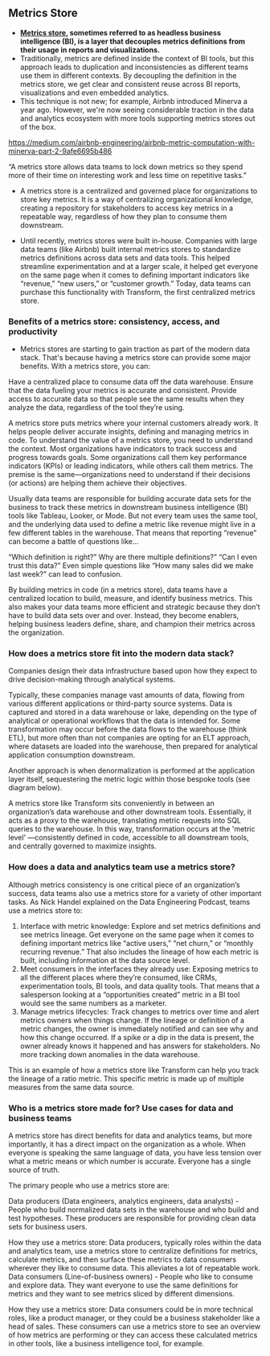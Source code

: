 ## Metrics Store

* **[Metrics store](https://blog.transform.co/data-talks/what-is-a-metrics-store-why-your-data-team-should-define-business-metrics-in-code/), sometimes referred to as headless business intelligence (BI), is a layer that decouples metrics definitions from their usage in reports and visualizations.** 
* Traditionally, metrics are defined inside the context of BI tools, but this approach leads to duplication and inconsistencies as different teams use them in different contexts. By decoupling the definition in the metrics store, we get clear and consistent reuse across BI reports, visualizations and even embedded analytics. 
* This technique is not new; for example, Airbnb introduced Minerva a year ago. However, we're now seeing considerable traction in the data and analytics ecosystem with more tools supporting metrics stores out of the box.

https://medium.com/airbnb-engineering/airbnb-metric-computation-with-minerva-part-2-9afe6695b486


“A metrics store allows data teams to lock down metrics so they spend more of their time on interesting work and less time on repetitive tasks.”

* A metrics store is a centralized and governed place for organizations to store key metrics. It is a way of centralizing organizational knowledge, creating a repository for stakeholders to access key metrics in a repeatable way, regardless of how they plan to consume them downstream.

* Until recently, metrics stores were built in-house. Companies with large data teams (like Airbnb) built internal metrics stores to standardize metrics definitions across data sets and data tools. This helped streamline experimentation and at a larger scale, it helped get everyone on the same page when it comes to defining important indicators like “revenue,” “new users,” or “customer growth.” Today, data teams can purchase this functionality with Transform, the first centralized metrics store.


### Benefits of a metrics store: consistency, access, and productivity
* Metrics stores are starting to gain traction as part of the modern data stack. That's because having a metrics store can provide some major benefits. With a metrics store, you can:

Have a centralized place to consume data off the data warehouse.
Ensure that the data fueling your metrics is accurate and consistent.
Provide access to accurate data so that people see the same results when they analyze the data, regardless of the tool they’re using.

A metrics store puts metrics where your internal customers already work. It helps people deliver accurate insights, defining and managing metrics in code.
To understand the value of a metrics store, you need to understand the context. Most organizations have indicators to track success and progress towards goals. Some organizations call them key performance indicators (KPIs) or leading indicators, while others call them metrics. The premise is the same—organizations need to understand if their decisions (or actions) are helping them achieve their objectives.

Usually data teams are responsible for building accurate data sets for the business to track these metrics in downstream business intelligence (BI) tools like Tableau, Looker, or Mode. But not every team uses the same tool, and the underlying data used to define a metric like revenue might live in a few different tables in the warehouse. That means that reporting “revenue” can become a battle of questions like...

“Which definition is right?” Why are there multiple definitions?” “Can I even trust this data?” Even simple questions like “How many sales did we make last week?” can lead to confusion.

By building metrics in code (in a metrics store), data teams have a centralized location to build, measure, and identify business metrics. This also makes your data teams more efficient and strategic because they don’t have to build data sets over and over. Instead, they become enablers, helping business leaders define, share, and champion their metrics across the organization.


### How does a metrics store fit into the modern data stack?

Companies design their data infrastructure based upon how they expect to drive decision-making through analytical systems.

Typically, these companies manage vast amounts of data, flowing from various different applications or third-party source systems. Data is captured and stored in a data warehouse or lake, depending on the type of analytical or operational workflows that the data is intended for. Some transformation may occur before the data flows to the warehouse (think ETL), but more often than not companies are opting for an ELT approach, where datasets are loaded into the warehouse, then prepared for analytical application consumption downstream.

Another approach is when denormalization is performed at the application layer itself, sequestering the metric logic within those bespoke tools (see diagram below).

A metrics store like Transform sits conveniently in between an organization’s data warehouse and other downstream tools. Essentially, it acts as a proxy to the warehouse, translating metric requests into SQL queries to the warehouse. In this way, transformation occurs at the 'metric level' —consistently defined in code, accessible to all downstream tools, and centrally governed to maximize insights.


### How does a data and analytics team use a metrics store?

Although metrics consistency is one critical piece of an organization’s success, data teams also use a metrics store for a variety of other important tasks. As Nick Handel explained on the Data Engineering Podcast, teams use a metrics store to:

1. Interface with metric knowledge: Explore and set metrics definitions and see metrics lineage. Get everyone on the same page when it comes to defining important metrics like “active users,” “net churn,” or “monthly recurring revenue.” That also includes the lineage of how each metric is built, including information at the data source level.
2. Meet consumers in the interfaces they already use: Exposing metrics to all the different places where they’re consumed, like CRMs, experimentation tools, BI tools, and data quality tools. That means that a salesperson looking at a “opportunities created” metric in a BI tool would see the same numbers as a marketer.
3. Manage metrics lifecycles: Track changes to metrics over time and alert metrics owners when things change. If the lineage or definition of a metric changes, the owner is immediately notified and can see why and how this change occurred. If a spike or a dip in the data is present, the owner already knows it happened and has answers for stakeholders. No more tracking down anomalies in the data warehouse.

This is an example of how a metrics store like Transform can help you track the lineage of a ratio metric. This specific metric is made up of multiple measures from the same data source.

### Who is a metrics store made for? Use cases for data and business teams

A metrics store has direct benefits for data and analytics teams, but more importantly, it has a direct impact on the organization as a whole. When everyone is speaking the same language of data, you have less tension over what a metric means or which number is accurate. Everyone has a single source of truth.

The primary people who use a metrics store are:

Data producers (Data engineers, analytics engineers, data analysts) - People who build normalized data sets in the warehouse and who build and test hypotheses. These producers are responsible for providing clean data sets for business users.

How they use a metrics store: Data producers, typically roles within the data and analytics team, use a metrics store to centralize definitions for metrics, calculate metrics, and then surface these metrics to data consumers wherever they like to consume data. This alleviates a lot of repeatable work.
Data consumers (Line-of-business owners) - People who like to consume and explore data. They want everyone to use the same definitions for metrics and they want to see metrics sliced by different dimensions.

How they use a metrics store: Data consumers could be in more technical roles, like a product manager, or they could be a business stakeholder like a head of sales. These consumers can use a metrics store to see an overview of how metrics are performing or they can access these calculated metrics in other tools, like a business intelligence tool, for example.
